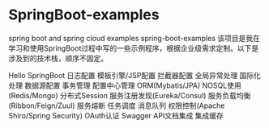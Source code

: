 # SpringBoot-examples
 spring boot and spring cloud examples
spring-boot-examples
该项目是我在学习和使用SpringBoot过程中写的一些示例程序，根据企业级需求定制。以下是涉及到的技术栈，顺序不固定。

Hello SpringBoot
日志配置
模板引擎/JSP配置
拦截器配置
全局异常处理
国际化处理
数据源配置
事务管理
配置中心管理
ORM(Mybatis/JPA)
NOSQL使用(Redis/Mongo)
分布式Session
服务注册发现(Eureka/Consul)
服务负载均衡(Ribbon/Feign/Zuul)
服务熔断
任务调度
消息队列
权限控制(Apache Shiro/Spring Security)
OAuth认证
Swagger API文档集成
集成缓存
